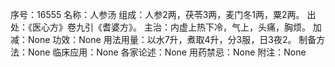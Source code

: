 序号：16555
名称：人参汤
组成：人参2两，茯苓3两，麦门冬1两，粟2两。
出处：《医心方》卷九引《耆婆方》。
主治：内虚上热下冷，气上，头痛，胸烦。
加减：None
功效：None
用法用量：以水7升，煮取4升，分3服，日3夜2。
制备方法：None
临床应用：None
各家论述：None
用药禁忌：None
附注：None
